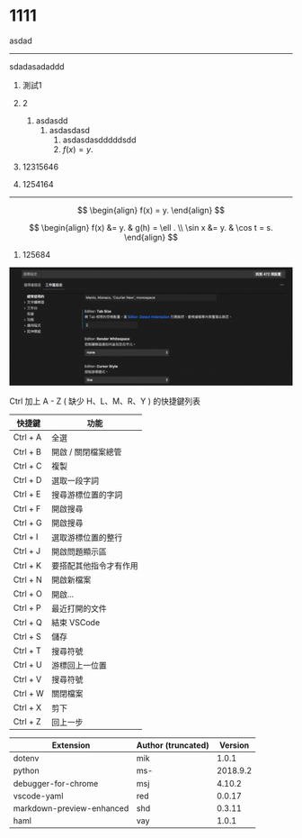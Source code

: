 

# 1111

asdad

---


sdadasadaddd

1. 測試1
2. 2
   1. asdasdd
      1. asdasdasd
         1. asdasdasdddddsdd
         2. $f(x) =y.$

1. 12315646

1. 1254164

---


$$
\begin{align}
f(x) = y.
\end{align}
$$



$$
\begin{align}
f(x) &= y. &  g(h) = \ell .  \\
\sin x &= y. &  \cos t = s.
\end{align}
$$



1. 125684



![](img/2020-12-16-15-17-55.png)


Ctrl 加上 A - Z ( 缺少 H、L、M、R、Y ) 的快捷鍵列表

快捷鍵 | 功能
----|---
Ctrl + A | 全選
Ctrl + B | 開啟 / 關閉檔案總管
Ctrl + C | 複製
Ctrl + D | 選取一段字詞
Ctrl + E | 搜尋游標位置的字詞
Ctrl + F | 開啟搜尋
Ctrl + G | 開啟搜尋
Ctrl + I | 選取游標位置的整行
Ctrl + J | 開啟問題顯示區
Ctrl + K | 要搭配其他指令才有作用
Ctrl + N | 開啟新檔案
Ctrl + O | 開啟...
Ctrl + P | 最近打開的文件
Ctrl + Q | 結束 VSCode
Ctrl + S | 儲存
Ctrl + T | 搜尋符號
Ctrl + U | 游標回上一位置
Ctrl + V | 搜尋符號
Ctrl + W | 關閉檔案
Ctrl + X | 剪下
Ctrl + Z | 回上一步




Extension | Author (truncated) | Version
----------|--------------------|--------
dotenv | mik | 1.0.1
python | ms- | 2018.9.2
debugger-for-chrome | msj | 4.10.2
vscode-yaml | red | 0.0.17
markdown-preview-enhanced | shd | 0.3.11
haml | vay | 1.0.1








